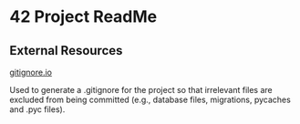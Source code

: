 # 42 Project ReadMe

## External Resources

[gitignore.io](https://www.gitignore.io/)

Used to generate a .gitignore for the project so that irrelevant files
are excluded from being committed (e.g., database files, migrations,
pycaches and .pyc files).